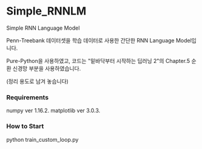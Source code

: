# Simple_RNNLM
Simple RNN Language Model

Penn-Treebank 데이터셋을 학습 데이터로 사용한 간단한 RNN Language Model입니다.

Pure-Python을 사용하였고, 코드는 "밑바닥부터 시작하는 딥러닝 2"의 Chapter.5 순환 신경망 부분을 사용하였습니다.

(정리 용도로 남겨 놓습니다)

### Requirements
numpy ver 1.16.2.
matplotlib ver 3.0.3.

### How to Start
python train_custom_loop.py